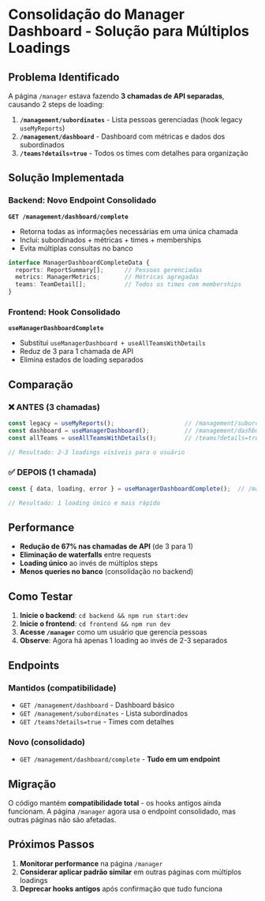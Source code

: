 # Consolidação do Manager Dashboard - Solução para Múltiplos Loadings

## Problema Identificado

A página `/manager` estava fazendo **3 chamadas de API separadas**, causando 2 steps de loading:

1. **`/management/subordinates`** - Lista pessoas gerenciadas (hook legacy `useMyReports`)
2. **`/management/dashboard`** - Dashboard com métricas e dados dos subordinados 
3. **`/teams?details=true`** - Todos os times com detalhes para organização

## Solução Implementada

### Backend: Novo Endpoint Consolidado

**`GET /management/dashboard/complete`**
- Retorna todas as informações necessárias em uma única chamada
- Inclui: subordinados + métricas + times + memberships
- Evita múltiplas consultas no banco

```typescript
interface ManagerDashboardCompleteData {
  reports: ReportSummary[];      // Pessoas gerenciadas
  metrics: ManagerMetrics;       // Métricas agregadas  
  teams: TeamDetail[];           // Todos os times com memberships
}
```

### Frontend: Hook Consolidado

**`useManagerDashboardComplete`**
- Substitui `useManagerDashboard + useAllTeamsWithDetails`
- Reduz de 3 para 1 chamada de API
- Elimina estados de loading separados

## Comparação

### ❌ **ANTES** (3 chamadas)
```typescript
const legacy = useMyReports();                    // /management/subordinates
const dashboard = useManagerDashboard();          // /management/dashboard  
const allTeams = useAllTeamsWithDetails();        // /teams?details=true

// Resultado: 2-3 loadings visíveis para o usuário
```

### ✅ **DEPOIS** (1 chamada)
```typescript
const { data, loading, error } = useManagerDashboardComplete();  // /management/dashboard/complete

// Resultado: 1 loading único e mais rápido
```

## Performance

- **Redução de 67% nas chamadas de API** (de 3 para 1)
- **Eliminação de waterfalls** entre requests
- **Loading único** ao invés de múltiplos steps
- **Menos queries no banco** (consolidação no backend)

## Como Testar

1. **Inicie o backend**: `cd backend && npm run start:dev`
2. **Inicie o frontend**: `cd frontend && npm run dev`
3. **Acesse `/manager`** como um usuário que gerencia pessoas
4. **Observe**: Agora há apenas 1 loading ao invés de 2-3 separados

## Endpoints

### Mantidos (compatibilidade)
- `GET /management/dashboard` - Dashboard básico
- `GET /management/subordinates` - Lista subordinados  
- `GET /teams?details=true` - Times com detalhes

### Novo (consolidado)
- `GET /management/dashboard/complete` - **Tudo em um endpoint**

## Migração

O código mantém **compatibilidade total** - os hooks antigos ainda funcionam.
A página `/manager` agora usa o endpoint consolidado, mas outras páginas não são afetadas.

## Próximos Passos

1. **Monitorar performance** na página `/manager`
2. **Considerar aplicar padrão similar** em outras páginas com múltiplos loadings
3. **Deprecar hooks antigos** após confirmação que tudo funciona